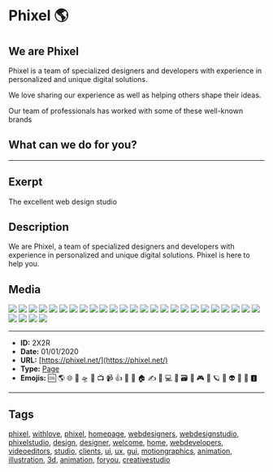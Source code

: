 # Phixel 🌎
## We are Phixel
Phixel is a team of specialized designers and developers with experience in personalized and unique digital solutions.

We love sharing our experience as well as helping others shape their ideas.

Our team of professionals has worked with some of these well-known brands

## What can we do for you?


------------
## Exerpt
The excellent web design studio
## Description
We are Phixel, a team of specialized designers and developers with experience in personalized and unique digital solutions. Phixel is here to help you.
## Media
<img src="media/43cbe27f/video.jpg">
<img src="media/77bce59a/avatar.jpg">
<img src="media/1d9d05cb/card-a-es-scaled.jpg">
<img src="media/d8286302/card-a-scaled.jpg">
<img src="media/25e2b60f/card-b-es-scaled.jpg">
<img src="media/bc812933/card-b-scaled.jpg">
<img src="media/4a971b48/header.jpg">
<img src="media/210bbd02/maxresdefault-1.jpg">
<img src="media/131615af/phixel-reel-1-mp4-image-1.jpg">
<img src="media/5393764e/phixel-reel-1-mp4-image.jpg">
<img src="media/d0fa9cac/qr.jpg">
<img src="media/bad6ebde/television-deep-in-the-snow.jpg">
<img src="media/8c18b215/vhs-player-mp4-image.jpg">
<img src="media/60c32789/we-are-phixel-celcius-development-mp4-image.jpg">
<img src="media/a750a5d4/loop.mp3">
<img src="media/40963d44/development-loop.mp4">
<img src="media/a5a04954/television-deep-in-the-clouds.mp4">
<img src="media/41dc8cdb/logo-reveal.mp4">
<img src="media/6b25fa3d/vhs-player.mp4">
<img src="media/32ccf6ba/favicon-black.png">
<img src="media/87b77293/favicon-monotone.png">
<img src="media/b5d0cc51/favicon-white.png">
<img src="media/fea4f89c/favicon.png">
<img src="media/32ea7bdf/icon.png">
<img src="media/d3065a74/logo-dark.png">
<img src="media/9955a959/logo-h-dark.png">
<img src="media/e05d2133/logo-h.png">
<img src="media/24b9363b/logo.png">
<img src="media/b0f67cad/line-mountains-1.svg">

------------
- **ID:** 2X2R
- **Date:** 01/01/2020
- **URL:** [https://phixel.net/](https://phixel.net/)
- **Type:** [Page](#page)
- **Emojis:** 🆒 🌎 🌐 🎨 🛸 📼 📺 📹 👍 🔗 📝 🏠 ✍️ 👨 💻 👑 🗃 👾 🎮 📲 🪐 🌟 👽 🚀 🌌 🅸

------------
## Tags
[phixel](#phixel), [withlove](#withlove), [phixel](#phixel), [homepage](#homepage), [webdesigners](#webdesigners), [webdesignstudio](#webdesignstudio), [phixelstudio](#phixelstudio), [design](#design), [designer](#designer), [welcome](#welcome), [home](#home), [webdevelopers](#webdevelopers), [videoeditors](#videoeditors), [studio](#studio), [clients](#clients), [ui](#ui), [ux](#ux), [gui](#gui), [motiongraphics](#motiongraphics), [animation](#animation), [illustration](#illustration), [3d](#3d), [animation](#animation), [foryou](#foryou), [creativestudio](#creativestudio)
